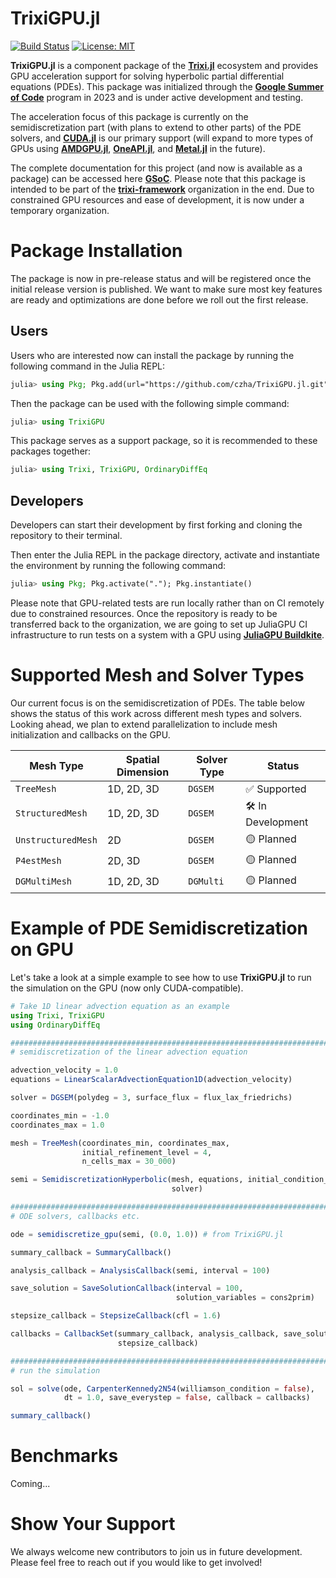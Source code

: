 # TrixiGPU.jl

[![Build Status](https://github.com/huiyuxie/TrixiGPU.jl/actions/workflows/CI.yml/badge.svg?branch=main)](https://github.com/huiyuxie/TrixiGPU.jl/actions/workflows/CI.yml?query=branch%3Amain)
[![License: MIT](https://img.shields.io/badge/License-MIT-blue.svg)](https://opensource.org/licenses/MIT)

**TrixiGPU.jl** is a component package of the [**Trixi.jl**](https://github.com/trixi-framework/Trixi.jl) ecosystem and provides GPU acceleration support for solving hyperbolic partial differential equations (PDEs). This package was initialized through the [**Google Summer of Code**](https://summerofcode.withgoogle.com/archive/2023/projects/upstR7K2) program in 2023 and is under active development and testing.

The acceleration focus of this package is currently on the semidiscretization part (with plans to extend to other parts) of the PDE solvers, and [**CUDA.jl**](https://github.com/JuliaGPU/CUDA.jl) is our primary support (will expand to more types of GPUs using [**AMDGPU.jl**](https://github.com/JuliaGPU/AMDGPU.jl), [**OneAPI.jl**](https://github.com/JuliaGPU/oneAPI.jl), and [**Metal.jl**](https://github.com/JuliaGPU/Metal.jl) in the future). 

The complete documentation for this project (and now is available as a package) can be accessed here [**GSoC**](https://huiyuxie.github.io/gsoc23/). Please note that this package is intended to be part of the [**trixi-framework**](https://github.com/trixi-framework) organization in the end. Due to constrained GPU resources and ease of development, it is now under a temporary organization. 

# Package Installation
The package is now in pre-release status and will be registered once the initial release version is published. We want to make sure most key features are ready and optimizations are done before we roll out the first release.

## Users
Users who are interested now can install the package by running the following command in the Julia REPL: 
```julia
julia> using Pkg; Pkg.add(url="https://github.com/czha/TrixiGPU.jl.git")
```
Then the package can be used with the following simple command:
```julia
julia> using TrixiGPU
```
This package serves as a support package, so it is recommended to these packages together:
```julia
julia> using Trixi, TrixiGPU, OrdinaryDiffEq
```

## Developers
Developers can start their development by first forking and cloning the repository to their terminal. 

Then enter the Julia REPL in the package directory, activate and instantiate the environment by running the following command:
```julia
julia> using Pkg; Pkg.activate("."); Pkg.instantiate()
```

Please note that GPU-related tests are run locally rather than on CI remotely due to constrained resources. Once the repository is ready to be transferred back to the organization, we are going to set up JuliaGPU CI infrastructure to run tests on a system with a GPU using [**JuliaGPU Buildkite**](https://github.com/JuliaGPU/buildkite).

# Supported Mesh and Solver Types
Our current focus is on the semidiscretization of PDEs. The table below shows the status of this work across different mesh types and solvers. Looking ahead, we plan to extend parallelization to include mesh initialization and callbacks on the GPU. 

| Mesh Type          | Spatial Dimension | Solver Type | Status         |
|--------------------|-------------------|-------------|----------------|
| `TreeMesh`         | 1D, 2D, 3D        | `DGSEM`     | ✅ Supported    |
| `StructuredMesh`   | 1D, 2D, 3D        | `DGSEM`     | 🛠️ In Development|
| `UnstructuredMesh` | 2D                | `DGSEM`     | 🟡 Planned      |
| `P4estMesh`        | 2D, 3D            | `DGSEM`     | 🟡 Planned      |
| `DGMultiMesh`      | 1D, 2D, 3D        | `DGMulti`   | 🟡 Planned      |

# Example of PDE Semidiscretization on GPU
Let's take a look at a simple example to see how to use **TrixiGPU.jl** to run the simulation on the GPU (now only CUDA-compatible).

```julia
# Take 1D linear advection equation as an example
using Trixi, TrixiGPU
using OrdinaryDiffEq

###############################################################################
# semidiscretization of the linear advection equation

advection_velocity = 1.0
equations = LinearScalarAdvectionEquation1D(advection_velocity)

solver = DGSEM(polydeg = 3, surface_flux = flux_lax_friedrichs)

coordinates_min = -1.0
coordinates_max = 1.0 

mesh = TreeMesh(coordinates_min, coordinates_max,
                initial_refinement_level = 4,
                n_cells_max = 30_000)

semi = SemidiscretizationHyperbolic(mesh, equations, initial_condition_convergence_test,
                                    solver)

###############################################################################
# ODE solvers, callbacks etc.

ode = semidiscretize_gpu(semi, (0.0, 1.0)) # from TrixiGPU.jl

summary_callback = SummaryCallback()

analysis_callback = AnalysisCallback(semi, interval = 100)

save_solution = SaveSolutionCallback(interval = 100,
                                     solution_variables = cons2prim)

stepsize_callback = StepsizeCallback(cfl = 1.6)

callbacks = CallbackSet(summary_callback, analysis_callback, save_solution,
                        stepsize_callback)

###############################################################################
# run the simulation

sol = solve(ode, CarpenterKennedy2N54(williamson_condition = false),
            dt = 1.0, save_everystep = false, callback = callbacks)

summary_callback()
```

# Benchmarks
Coming...

# Show Your Support
We always welcome new contributors to join us in future development. Please feel free to reach out if you would like to get involved!
